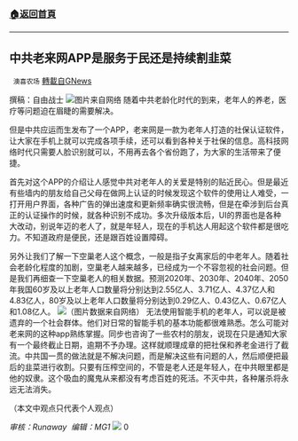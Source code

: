 ###  [:house:返回首頁](https://github.com/ourhimalayas/txt)
---

## 中共老来网APP是服务于民还是持续割韭菜
` 澳喜农场` [轉載自GNews](https://gnews.org/zh-hans/1115079/)

撰稿：自由战士
![]()![](https://gnews.org/wp-content/uploads/2021/04/屏幕截图-2021-04-19-192858.png)图片来自网络
随着中共老龄化时代的到来，老年人的养老，医疗等问题迫在眉睫的需要解决。

但是中共应运而生发布了一个APP，老来网是一款为老年人打造的社保认证软件，让大家在手机上就可以完成各项手续，还可以看到各种关于社保的信息。高科技网络时代只需要人脸识别就可以，不用再去各个省份跑了，为大家的生活带来了便捷。

首先对这个APP的介绍让人感觉中共对老年人的关爱是特别的贴近民心。但是最近有些墙内的朋友给自己父母在做网上认证的时候发现这个软件的使用让人难受，一打开用户界面，各种广告的弹出速度和更新频率确实很流畅，但是在牵涉到后台真正的认证操作的时候，就各种识别不成功。多次升级版本后，UI的界面也是各种大改动，别说年迈的老人了，就是年轻人，现在的手机达人用起这个软件都是很吃力。不知道政府是便民，还是跟百姓设置障碍。

另外让我们了解一下空巢老人这个概念，一般是指子女离家后的中老年人。随着社会老龄化程度的加剧，空巢老人越来越多，已经成为一个不容忽视的社会问题。但是我们再细查一下空巢老人的相关数据。预测2020年、2030年、2040年、2050年我国60岁及以上老年人口数量将分别达到2.55亿人、3.71亿人、4.37亿人和4.83亿人，80岁及以上老年人口数量将分别达到0.29亿人、0.43亿人、0.67亿人和1.08亿人。
![]()![](https://gnews.org/wp-content/uploads/2021/04/192-3-1.png)（图片数据来自网络）
无法使用智能手机的老年人，可以说是被遗弃的一个社会群体。他们对日常的智能手机的基本功能都很难熟悉。怎么可能对老来网的这种app熟练掌握。同步也咨询了一些农村的朋友，说现在只是通知大家有一个最终截止日期，逾期不予办理。这样就顺理成章的把社保和养老金进行了截流。中共国一贯的做法就是不解决问题，而是解决这些有问题的人，然后顺便把最后的韭菜进行收割。只要有压榨空间的，不管是老人还是年轻人，在中共眼里都是他的奴隶。这个吸血的魔鬼从来都没有考虑百姓的死活。不灭中共，各种屠杀将永远无法消失。

（本文中观点只代表个人观点）

*审核：Runaway  编辑：MG1*
![]()![](https://gnews.org/wp-content/uploads/2021/04/1-澳喜Logo.jpeg)
0
